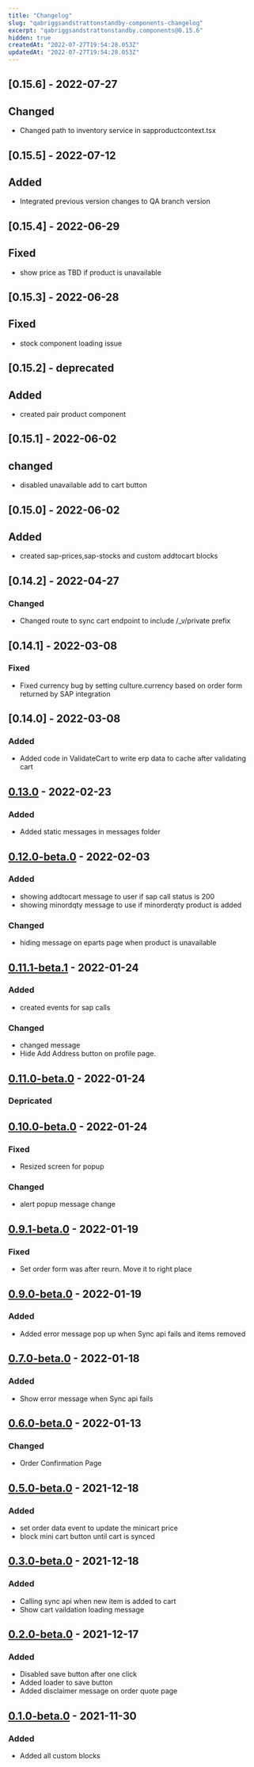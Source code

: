 ```yaml
---
title: "Changelog"
slug: "qabriggsandstrattonstandby-components-changelog"
excerpt: "qabriggsandstrattonstandby.components@0.15.6"
hidden: true
createdAt: "2022-07-27T19:54:28.053Z"
updatedAt: "2022-07-27T19:54:28.053Z"
---
```

[site]: https://briggsandstratton.myvtex.com/
## [0.15.6] - 2022-07-27
## Changed
- Changed path to inventory service in sapproductcontext.tsx

## [0.15.5] - 2022-07-12
## Added
- Integrated previous version changes to QA branch version

## [0.15.4] - 2022-06-29
## Fixed
- show price as TBD if product is unavailable

## [0.15.3] - 2022-06-28
## Fixed
- stock component loading issue

## [0.15.2] - deprecated
## Added
- created pair product component

## [0.15.1] - 2022-06-02
## changed
- disabled unavailable add to cart button

## [0.15.0] - 2022-06-02 
## Added
- created sap-prices,sap-stocks and custom addtocart blocks

## [0.14.2] - 2022-04-27
### Changed
- Changed route to sync cart endpoint to include /_v/private prefix

## [0.14.1] - 2022-03-08
### Fixed
- Fixed currency bug by setting culture.currency based on order form returned by SAP integration

## [0.14.0] - 2022-03-08
### Added
- Added code in ValidateCart to write erp data to cache after validating cart

## [0.13.0][site] - 2022-02-23
### Added
- Added static messages in messages folder

## [0.12.0-beta.0][site] - 2022-02-03
### Added
- showing addtocart message to user if sap call status is 200
- showing minordqty message to use if minorderqty product is added
### Changed
- hiding message on eparts page when product is unavailable 


## [0.11.1-beta.1][site] - 2022-01-24
### Added
- created events for sap calls
### Changed
- changed message
 - Hide Add Address button on profile page.

## [0.11.0-beta.0][site] - 2022-01-24
### Depricated
## [0.10.0-beta.0][site] - 2022-01-24
### Fixed
  - Resized screen for popup
### Changed
  - alert popup message change

## [0.9.1-beta.0][site] - 2022-01-19
### Fixed
  - Set order form was after reurn. Move it to right place
## [0.9.0-beta.0][site] - 2022-01-19
### Added
  - Added error message pop up when Sync api fails and items removed
## [0.7.0-beta.0][site] - 2022-01-18
### Added
  - Show error message when Sync api fails
## [0.6.0-beta.0][site] - 2022-01-13
### Changed
  - Order Confirmation Page
## [0.5.0-beta.0][site] - 2021-12-18
### Added
  - set order data event to update the minicart price
  - block mini cart button until cart is synced
## [0.3.0-beta.0][site] - 2021-12-18
### Added
  - Calling sync api when new item is added to cart
  - Show cart vaildation loading message
## [0.2.0-beta.0][site] - 2021-12-17
### Added
  - Disabled save button after one click
  - Added loader to save button
  - Added disclaimer message on order quote page
## [0.1.0-beta.0][site] - 2021-11-30
### Added

- Added all custom blocks